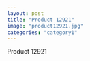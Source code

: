 ```yaml
---
layout: post
title: "Product 12921"
image: "product12921.jpg"
categories: "category1"
---
```

Product 12921
